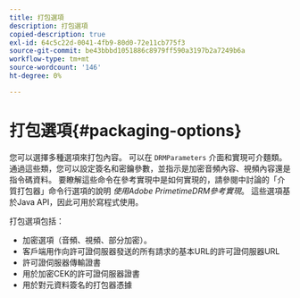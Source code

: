 ```yaml
---
title: 打包選項
description: 打包選項
copied-description: true
exl-id: 64c5c22d-0041-4fb9-80d0-72e11cb775f3
source-git-commit: be43bbbd1051886c8979ff590a3197b2a7249b6a
workflow-type: tm+mt
source-wordcount: '146'
ht-degree: 0%

---
```


# 打包選項{#packaging-options}

您可以選擇多種選項來打包內容。 可以在 `DRMParameters` 介面和實現可介麵類。 通過這些類，您可以設定簽名和密鑰參數，並指示是加密音頻內容、視頻內容還是指令碼資料。 要瞭解這些命令在參考實現中是如何實現的，請參閱中討論的「介質打包器」命令行選項的說明 *使用Adobe PrimetimeDRM參考實現*。 這些選項基於Java API，因此可用於寫程式使用。

打包選項包括：

* 加密選項（音頻、視頻、部分加密）。
* 客戶端用作向許可證伺服器發送的所有請求的基本URL的許可證伺服器URL
* 許可證伺服器傳輸證書
* 用於加密CEK的許可證伺服器證書
* 用於對元資料簽名的打包器憑據
